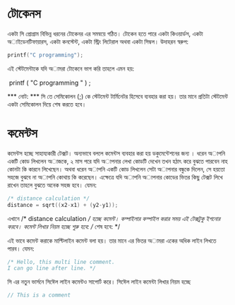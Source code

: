 # টোকেনস
একটা সি প্রোগ্রাম বিভিন্ন ধরনের টোকেনর এর সমন্বয়ে গঠিত। টোকেন হতে পারে একটা কিওয়ার্ডস, একটা অাইডেনটিফায়ারস, একটা কনস্টেন্ট, একটা স্ট্রিং লিটেরাল অথবা একটা সিম্বল। উদাহরন স্বরুপ: 

```c
printf("C programming");
```

এই স্টেটমেন্টাকে যদি অামরা টোকেনে ভাগ করি তাহলে এমন হয়:

‍‍‍
printf
(
"C programming "
)
;


*** নোট: *** সি তে সেমিকোলন (;) কে স্টেটমেন্ট টার্মিনেটর হিসেবে ব্যবহার করা হয়।  তার মানে প্রতিটা স্টেটমেন্ট একটা সেমিকোলন দিয়ে শেষ করতে হবে। 

# কমেন্টস 
কমেন্টস হচ্ছে সাহায্যকারী টেক্সট। অন্যভাবে বললে কমেন্টস ব্যবহার করা হয় ডকুমেন্টেশনের জন্য । ধরেন অাপনি একটি কোড লিখলেন অাজকে, ২ মাস পরে যদি অাপনার লেখা কোডটি দেখেন তখন হঠাৎ করে বুঝতে পারবেন নাহ কোনটা কি কারনে লিখেছেন। অথবা ধরেন অাপনি একটি কোড লিখলেন সেটা অাপনার বন্ধুকে দিলেন, সে হয়তো সহজে বুঝবে না অাপনি কোথায় কি করেছেন। এক্ষেত্রে যদি অাপনি অাপনার কোডের ভিতর কিছু টেক্সট লিখে রাখেন তাহলে বুঝতে অনেক সহজ হবে। যেমন:

```c
/* distance calculation */
distance = sqrt((x2-x1) + (y2-y1));
```

এখানে /* distance calculation */ হচ্ছে কমেন্ট। কম্পাইলার কম্পাইল করার সময় এই টেক্সটুকু ইগনোর করবে। কমেন্ট লিখার নিয়ম হচ্ছে 
শুরু হবে: /* 
শেষ হবে: */

এই ভাবে কমেন্ট করাকে মাল্টিলাইন কমেন্ট বলা হয়। তার মানে এর ভিতর অামরা একের অধিক লাইন লিখতে পারব। যেমন:

```c
/* Hello, this multi line comment.
I can go line after line. */
```

 সি এর নতুন ভার্সনে সিঈেল লাইন কমেন্টও সাপোর্ট করে। সিঈেল লাইন কমেন্টা লিখার নিয়ম হচ্ছে
```c
// This is a comment
```


